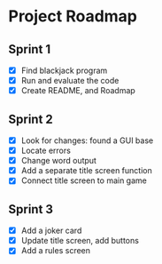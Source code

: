 # Project Roadmap

## Sprint 1
- [x] Find blackjack program
- [x] Run and evaluate the code
- [x] Create README, and Roadmap

## Sprint 2
- [x] Look for changes: found a GUI base
- [x] Locate errors
- [x] Change word output 
- [x] Add a separate title screen function
- [x] Connect title screen to main game

## Sprint 3
- [x] Add a joker card
- [x] Update title screen, add buttons
- [x] Add a rules screen
